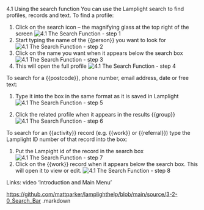 4.1 Using the search function
You can use the Lamplight search to find profiles, records and text.
To find a profile:
1. Click on the search icon – the magnifying glass at the top right of the screen
![4.1 The Search Function - step 1](4.1_The_Search_Function_im_1.png)
2. Start typing the name of the {{person}} you want to look for
![4.1 The Search Function - step 2](4.1_The_Search_Function_im_2.png)
3. Click on the name you want when it appears below the search box
![4.1 The Search Function - step 3](4.1_The_Search_Function_im_3.png)
4. This will open the full profile
![4.1 The Search Function - step 4](4.1_The_Search_Function_im_4.png)

To search for a {{postcode}}, phone number, email address, date or free text:
1. Type it into the box in the same format as it is saved in Lamplight
![4.1 The Search Function - step 5](4.1_The_Search_Function_im_5.png)

2. Click the related profile when it appears in the results {{group}}
![4.1 The Search Function - step 6](4.1_The_Search_Function_im_6.png)

To search for an {{activity}} record (e.g. {{work}} or {{referral}}) type the Lamplight ID number of that record into the box:
1. Put the Lampight id of the record in the search box
![4.1 The Search Function - step 7](4.1_The_Search_Function_im_7.png)
2. Click on the {{work}} record when it appears below the search box. This will open it to view or edit.
![4.1 The Search Function - step 8](4.1_The_Search_Function_im_8.png)

Links: video ‘Introduction and Main Menu’

https://github.com/mattparker/lamplighthelp/blob/main/source/3-2-0_Search_Bar
.markdown